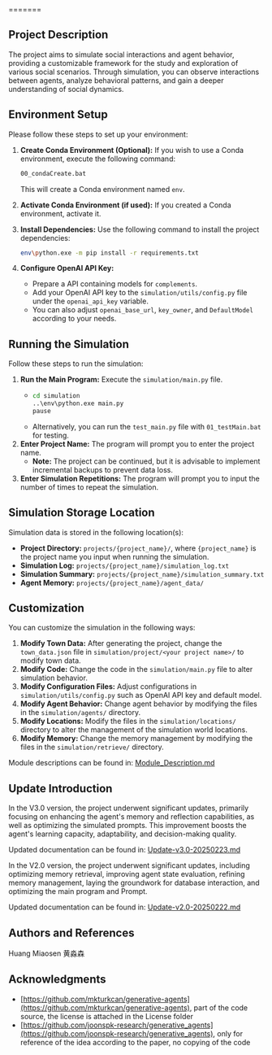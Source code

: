 =======
## Project Description

The project aims to simulate social interactions and agent behavior, providing a customizable framework for the study and exploration of various social scenarios. Through simulation, you can observe interactions between agents, analyze behavioral patterns, and gain a deeper understanding of social dynamics.

## Environment Setup

Please follow these steps to set up your environment:

1. **Create Conda Environment (Optional):** If you wish to use a Conda environment, execute the following command:

   ```bash
   00_condaCreate.bat
   ```

   This will create a Conda environment named `env`.

2. **Activate Conda Environment (if used):** If you created a Conda environment, activate it.

3. **Install Dependencies:** Use the following command to install the project dependencies:

   ```bash
   env\python.exe -m pip install -r requirements.txt
   ```

4. **Configure OpenAI API Key:**

   *   Prepare a API containing models for `complements`. 
   *   Add your OpenAI API key to the `simulation/utils/config.py` file under the `openai_api_key` variable.
   *   You can also adjust `openai_base_url`, `key_owner`, and `DefaultModel` according to your needs.

## Running the Simulation

Follow these steps to run the simulation:

1. **Run the Main Program:** Execute the `simulation/main.py` file.
    * ```bash
      cd simulation
      ..\env\python.exe main.py
      pause
      ```
    *   Alternatively, you can run the `test_main.py` file with `01_testMain.bat` for testing.
2. **Enter Project Name:** The program will prompt you to enter the project name.
    *   **Note:** The project can be continued, but it is advisable to implement incremental backups to prevent data loss.
3. **Enter Simulation Repetitions:** The program will prompt you to input the number of times to repeat the simulation.

## Simulation Storage Location

Simulation data is stored in the following location(s):

*   **Project Directory:** `projects/{project_name}/`, where `{project_name}` is the project name you input when running the simulation.
*   **Simulation Log:** `projects/{project_name}/simulation_log.txt`
*   **Simulation Summary:** `projects/{project_name}/simulation_summary.txt`
*   **Agent Memory:** `projects/{project_name}/agent_data/`

## Customization

You can customize the simulation in the following ways:

1. **Modify Town Data:** After generating the project, change the `town_data.json` file in `simulation/project/<your project name>/` to modify town data.
2. **Modify Code:** Change the code in the `simulation/main.py` file to alter simulation behavior.
3. **Modify Configuration Files:** Adjust configurations in `simulation/utils/config.py` such as OpenAI API key and default model.
4. **Modify Agent Behavior:** Change agent behavior by modifying the files in the `simulation/agents/` directory.
5. **Modify Locations:** Modify the files in the `simulation/locations/` directory to alter the management of the simulation world locations.
6. **Modify Memory:** Change the memory management by modifying the files in the `simulation/retrieve/` directory.

Module descriptions can be found in:  [Module_Description.md](/docs/Module_Description.md)

## Update Introduction

In the V3.0 version, the project underwent significant updates, primarily focusing on enhancing the agent's memory and reflection capabilities, as well as optimizing the simulated prompts. This improvement boosts the agent's learning capacity, adaptability, and decision-making quality.

Updated documentation can be found in: [Update-v3.0-20250223.md](/docs/Update-v3.0-20250223.md)

In the V2.0 version, the project underwent significant updates, including optimizing memory retrieval, improving agent state evaluation, refining memory management, laying the groundwork for database interaction, and optimizing the main program and Prompt.

Updated documentation can be found in: [Update-v2.0-20250222.md](/docs/Update-v2.0-20250222.md)

## Authors and References

Huang Miaosen 黄淼森

## Acknowledgments

- [https://github.com/mkturkcan/generative-agents](https://github.com/mkturkcan/generative-agents), part of the code source, the license is attached in the License folder
- [https://github.com/joonspk-research/generative_agents](https://github.com/joonspk-research/generative_agents), only for reference of the idea according to the paper, no copying of the code
